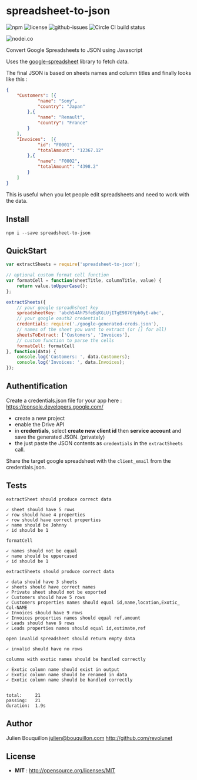 # spreadsheet-to-json

![npm](https://img.shields.io/npm/v/spreadsheet-to-json.svg) ![license](https://img.shields.io/npm/l/spreadsheet-to-json.svg) ![github-issues](https://img.shields.io/github/issues/revolunet/spreadsheet-to-json.svg) ![Circle CI build status](https://circleci.com/gh/revolunet/spreadsheet-to-json.svg?style=svg)

![nodei.co](https://nodei.co/npm/spreadsheet-to-json.png?downloads=true&downloadRank=true&stars=true)

Convert Google Spreadsheets to JSON using Javascript

Uses the [google-spreadsheet](https://www.npmjs.com/package/google-spreadsheet) library to fetch data.

The final JSON is based on sheets names and column titles and finally looks like this :

```json
{
    "Customers": [{
            "name": "Sony",
            "country": "Japan"
        },{
            "name": "Renault",
            "country": "France"
        }
    ],
    "Invoices":  [{
            "id": "F0001",
            "totalAmount": "12367.12"
        },{
            "name": "F0002",
            "totalAmount": "4398.2"
        }
    ]
}
```

This is useful when you let people edit spreadsheets and need to work with the data.


## Install

`npm i --save spreadsheet-to-json`

## QuickStart

```js
var extractSheets = require('spreadsheet-to-json');

// optional custom format cell function
var formatCell = function(sheetTitle, columnTitle, value) {
    return value.toUpperCase();
};

extractSheets({
    // your google spreadhsheet key
    spreadsheetKey: 'abch54Ah75feBqKGiUjITgE9876Ypb0yE-abc',
    // your google oauth2 credentials
    credentials: require('./google-generated-creds.json'),
    // names of the sheet you want to extract (or [] for all)
    sheetsToExtract: ['Customers', 'Invoices'],
    // custom function to parse the cells
    formatCell: formatCell
}, function(data) {
    console.log('Customers: ', data.Customers);
    console.log('Invoices: ', data.Invoices);
});

```


## Authentification

Create a credentials.json file for your app here : https://console.developers.google.com/

 - create a new project
 - enable the Drive API
 - in **credentials**, select **create new client id** then **service account** and save the generated JSON. (privately)
 - the just paste the JSON contents as `credentials` in the `extractSheets` call.

Share the target google spreadsheet with the `client_email` from the credentials.json.


## Tests

```
extractSheet should produce correct data

✓ sheet should have 5 rows
✓ row should have 4 properties
✓ row should have correct properties
✓ name should be Johnny
✓ id should be 1

formatCell

✓ names should not be equal
✓ name should be uppercased
✓ id should be 1

extractSheets should produce correct data

✓ data should have 3 sheets
✓ sheets should have correct names
✓ Private sheet should not be exported
✓ Customers should have 5 rows
✓ Customers properties names should equal id,name,location,Exotic_ Col-NAME
✓ Invoices should have 9 rows
✓ Invoices properties names should equal ref,amount
✓ Leads should have 9 rows
✓ Leads properties names should equal id,estimate,ref

open invalid spreadsheet should return empty data

✓ invalid should have no rows

columns with exotic names should be handled correctly

✓ Exotic column name should exist in output
✓ Exotic column name should be renamed in data
✓ Exotic column name should be handled correctly


total:     21
passing:   21
duration:  1.9s
```


## Author

Julien Bouquillon <julien@bouquillon.com> http://github.com/revolunet

## License

 - **MIT** : http://opensource.org/licenses/MIT
